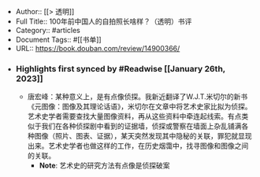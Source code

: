 - Author:: [[> 透明]]
- Full Title:: 100年前中国人的自拍照长啥样？（透明）书评
- Category:: #articles
- Document Tags:: #[[书单]]
- URL:: https://book.douban.com/review/14900366/
- ### Highlights first synced by #Readwise [[January 26th, 2023]]
    - 唐宏峰：某种意义上，是有点像侦探。我新近翻译了W.J.T.米切尔的新书《元图像：图像及其理论话语》，米切尔在文章中将艺术史家比拟为侦探。艺术史学者需要查找大量图像资料，再从这些资料中牵连起线索。有点类似于我们在各种侦探剧中看到的证据墙，侦探或警察在墙面上杂乱铺满各种图像（照片、图表、证据），某天突然发现其中隐秘的关联，罪犯就显现出来。艺术史学者也做这样的工作，在历史烟霭中，找寻图像和图像之间的关联。
        - **Note**: 艺术史的研究方法有点像是侦探破案

